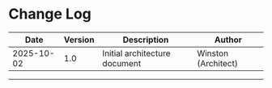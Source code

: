 # Change Log

| Date | Version | Description | Author |
|------|---------|-------------|--------|
| 2025-10-02 | 1.0 | Initial architecture document | Winston (Architect) |

---
